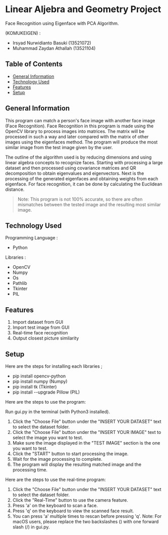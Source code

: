 # Linear Aljebra and Geometry Project
Face Recognition using Eigenface with PCA Algorithm.

(KOMUKEIGEN) :
  - Irsyad Nurwidianto Basuki (13521072)
  - Muhammad Zaydan Athallah (13521104)

## Table of Contents
* [General Information](#general-information)
* [Technology Used](#technologies-used)
* [Features](#features)
* [Setup](#setup)

## General Information
This program can match a person's face image with another face image (Face Recognition). Face Recognition in this program is made using the OpenCV library to process images into matrices. The matrix will be processed in such a way and later compared with the matrix of other images using the eigenfaces method. The program will produce the most similar image from the test image given by the user.

The outline of the algorithm used is by reducing dimensions and using linear algebra concepts to recognize faces. Starting with processing a large dataset and then processed using covariance matrices and QR decomposition to obtain eigenvalues and eigenvectors. Next is the processing of the generated eigenfaces and obtaining weights from each eigenface. For face recognition, it can be done by calculating the Euclidean distance.

> Note: This program is not 100% accurate, so there are often mismatches between the tested image and the resulting most similar image.


## Technology Used
Programming Language : 
- Python

Libraries : 
- OpenCV
- Numpy
- Os
- Pathlib
- Tkinter
- PIL


## Features
1. Import dataset from GUI
2. Import test image from GUI
3. Real-time face recognition
4. Output closest picture similarity


## Setup
Here are the steps for installing each libraries ;
- pip install opencv-python
- pip install numpy (Numpy)
- pip install tk (Tkinter)
- pip install --upgrade Pillow (PIL)

Here are the steps to use the program:

Run gui.py in the terminal (with Python3 installed).
1. Click the "Choose File" button under the "INSERT YOUR DATASET" text to select the dataset folder.
2. Click the "Choose File" button under the "INSERT YOUR IMAGE" text to select the image you want to test.
3. Make sure the image displayed in the "TEST IMAGE" section is the one you want to test.
4. Click the "START" button to start processing the image.
5. Wait for the image processing to complete.
6. The program will display the resulting matched image and the processing time.

Here are the steps to use the real-time program:
1. Click the "Choose File" button under the "INSERT YOUR DATASET" text to select the dataset folder.
2. Click the "Real-Time" button to use the camera feature.
3. Press 'a' on the keyboard to scan a face.
4. Press 'q' on the keyboard to view the scanned face result.
5. You can press 'a' multiple times to rescan before pressing 'q'.
Note: For macOS users, please replace the two backslashes (\) with one forward slash (/) in gui.py.
